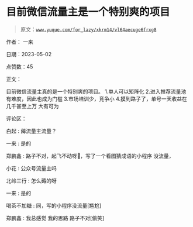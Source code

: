 # 目前微信流量主是一个特别爽的项目

> 原文：[`www.yuque.com/for_lazy/xkrm14/vl64aecuge6frxg8`](https://www.yuque.com/for_lazy/xkrm14/vl64aecuge6frxg8)

作者： 一来

日期：2023-05-02

点赞数：45

正文：

目前微信流量主真的是一个特别爽的项目。 1.单人可以矩阵化 2.进入推荐流量池有难度，因此也成为门槛 3.市场培训少，竞争小 4.摸到路子了，单号一天收益在几千甚至上万 大有可为

评论区：

白起 : 薅流量主流量？

一来 : 是的

郑鹏鑫 : 路子不对，起飞不动呀🤣，写了一个看图猜成语的小程序 没流量，

小花 : 公众号流量主吗

北岭三行 : 怎么薅的呀

一来 : 是的

喝茶不加糖 : 同，写的小程序没流量[尴尬]

郑鹏鑫 : 我总感觉 我的思路 路子不对[偷笑]

